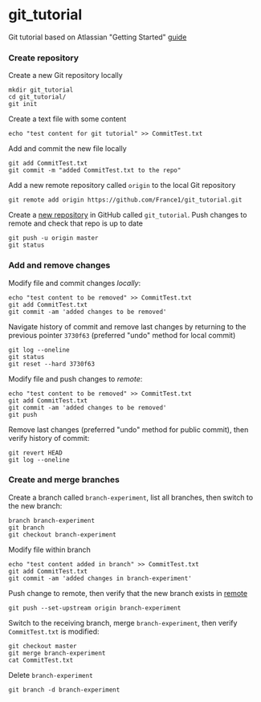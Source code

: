 # git_tutorial
Git tutorial based on Atlassian "Getting Started" [guide](https://it.atlassian.com/git/tutorials/setting-up-a-repository)

### Create repository
Create a new Git repository locally
```
mkdir git_tutorial
cd git_tutorial/
git init
```

Create a text file with some content
```
echo "test content for git tutorial" >> CommitTest.txt
```

Add and commit the new file locally
```
git add CommitTest.txt 
git commit -m "added CommitTest.txt to the repo"
```

Add a new remote repository called `origin` to the local Git repository
```
git remote add origin https://github.com/France1/git_tutorial.git
```
Create a [new repository](https://help.github.com/en/articles/creating-a-new-repository) in GitHub called `git_tutorial`.
Push changes to remote and check that repo is up to date
```
git push -u origin master
git status
```
### Add and remove changes
Modify file and commit changes *locally*:
```
echo "test content to be removed" >> CommitTest.txt
git add CommitTest.txt
git commit -am 'added changes to be removed'
```

Navigate history of commit and remove last changes by returning to the previous pointer `3730f63` (preferred "undo" method for local commit)
```
git log --oneline
git status
git reset --hard 3730f63
```

Modify file and push changes to *remote*: 
```
echo "test content to be removed" >> CommitTest.txt
git add CommitTest.txt
git commit -am 'added changes to be removed'
git push
```

Remove last changes (preferred "undo" method for public commit), then verify history of commit:
```
git revert HEAD
git log --oneline
```
### Create and merge branches
Create a branch called `branch-experiment`, list all branches, then switch to the new branch:
```
branch branch-experiment
git branch
git checkout branch-experiment
```
Modify file within branch 
```
echo "test content added in branch" >> CommitTest.txt
git add CommitTest.txt
git commit -am 'added changes in branch-experiment'
```
Push change to remote, then verify that the new branch exists in [remote](https://github.com/France1/git_tutorial)
```
git push --set-upstream origin branch-experiment
```
Switch to the receiving branch, merge `branch-experiment`, then verify `CommitTest.txt` is modified:
```
git checkout master
git merge branch-experiment
cat CommitTest.txt
```
Delete `branch-experiment`
```
git branch -d branch-experiment
```



